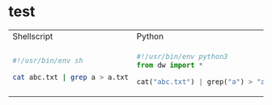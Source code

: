 # test

<table><tr><td> Shellscript </td> <td> Python </td></tr><tr>
<td>

```bash
#!/usr/bin/env sh

cat abc.txt | grep a > a.txt
```

</td><td>

```py
#!/usr/bin/env python3
from dw import *

cat("abc.txt") | grep("a") > "a.txt"
```

</td></tr></table>
